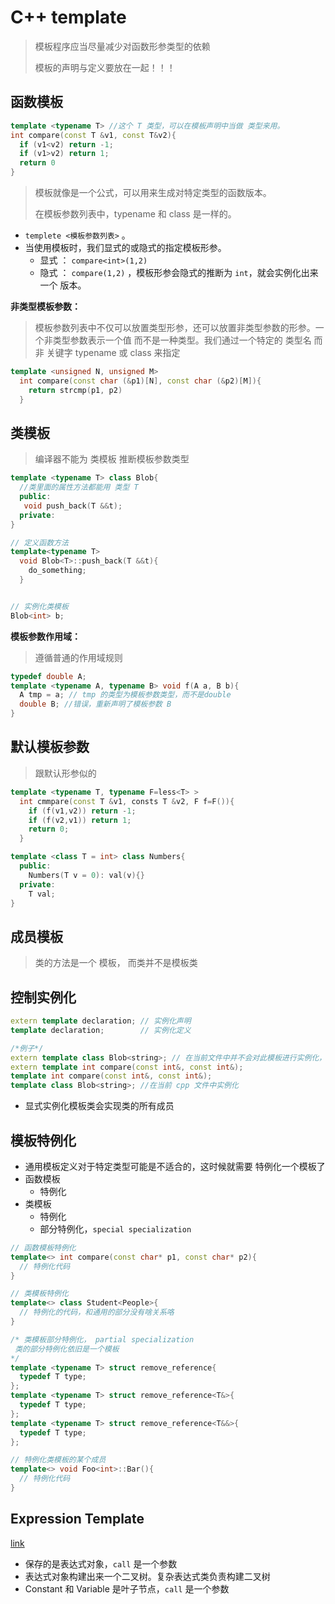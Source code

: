 # C++ template



> 模板程序应当尽量减少对函数形参类型的依赖
>
> 模板的声明与定义要放在一起！！！



## 函数模板

```c++
template <typename T> //这个 T 类型，可以在模板声明中当做 类型来用。
int compare(const T &v1, const T&v2){
  if (v1<v2) return -1;
  if (v1>v2) return 1;
  return 0
}
```

> 模板就像是一个公式，可以用来生成对特定类型的函数版本。
>
> 在模板参数列表中，typename 和 class 是一样的。



* `templete <模板参数列表>` 。
* 当使用模板时，我们显式的或隐式的指定模板形参。
  * 显式 ： `compare<int>(1,2)` 
  * 隐式 ： `compare(1,2)` ，模板形参会隐式的推断为 `int`，就会实例化出来一个 版本。



**非类型模板参数：** 

> 模板参数列表中不仅可以放置类型形参，还可以放置非类型参数的形参。一个非类型参数表示一个值 而不是一种类型。我们通过一个特定的 类型名 而非 关键字 typename 或 class 来指定

```c++
template <unsigned N, unsigned M>
  int compare(const char (&p1)[N], const char (&p2)[M]){
    return strcmp(p1, p2)
  }
```



## 类模板

> 编译器不能为 类模板 推断模板参数类型

```c++
template <typename T> class Blob{
  //类里面的属性方法都能用 类型 T
  public:
   void push_back(T &&t);
  private:
}

// 定义函数方法
template<typename T>
  void Blob<T>::push_back(T &&t){
    do_something;
  }


// 实例化类模板
Blob<int> b;
```



**模板参数作用域：**

> 遵循普通的作用域规则

```c++
typedef double A;
template <typename A, typename B> void f(A a, B b){
  A tmp = a; // tmp 的类型为模板参数类型，而不是double
  double B; //错误，重新声明了模板参数 B
}
```





## 默认模板参数

> 跟默认形参似的

```c++
template <typename T, typename F=less<T> >
  int cmmpare(const T &v1, consts T &v2, F f=F()){
    if (f(v1,v2)) return -1;
    if (f(v2,v1)) return 1;
    return 0;
  }

template <class T = int> class Numbers{
  public:
    Numbers(T v = 0): val(v){}
  private:
    T val;
}
```



## 成员模板

> 类的方法是一个 模板， 而类并不是模板类



## 控制实例化

```c++
extern template declaration; // 实例化声明
template declaration;        // 实例化定义

/*例子*/
extern template class Blob<string>; // 在当前文件中并不会对此模板进行实例化，其实例化在其它cpp文件中。链接的时候自会找到
extern template int compare(const int&, const int&);
template int compare(const int&, const int&);
template class Blob<string>; //在当前 cpp 文件中实例化
```

* 显式实例化模板类会实现类的所有成员



## 模板特例化

* 通用模板定义对于特定类型可能是不适合的，这时候就需要 特例化一个模板了
* 函数模板
  * 特例化
* 类模板
  * 特例化
  * 部分特例化，`special specialization`

```c++
// 函数模板特例化
template<> int compare(const char* p1, const char* p2){
  // 特例化代码
}

// 类模板特例化
template<> class Student<People>{
  // 特例化的代码，和通用的部分没有啥关系咯
}

/* 类模板部分特例化， partial specialization
 类的部分特例化依旧是一个模板
*/
template <typename T> struct remove_reference{
  typedef T type;
};
template <typename T> struct remove_reference<T&>{
  typedef T type;
};
template <typename T> struct remove_reference<T&&>{
  typedef T type;
};

// 特例化类模板的某个成员
template<> void Foo<int>::Bar(){
  // 特例化代码
}
```





## Expression Template

[link](http://shoddykid.blogspot.com/2008/07/expression-templates-demystified.html)

* 保存的是表达式对象，`call` 是一个参数
* 表达式对象构建出来一个二叉树。复杂表达式类负责构建二叉树
* Constant 和 Variable 是叶子节点，`call` 是一个参数

